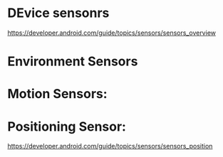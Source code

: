 # DEvice sensonrs
https://developer.android.com/guide/topics/sensors/sensors_overview



# Environment Sensors
# Motion Sensors:


# Positioning Sensor:
https://developer.android.com/guide/topics/sensors/sensors_position

